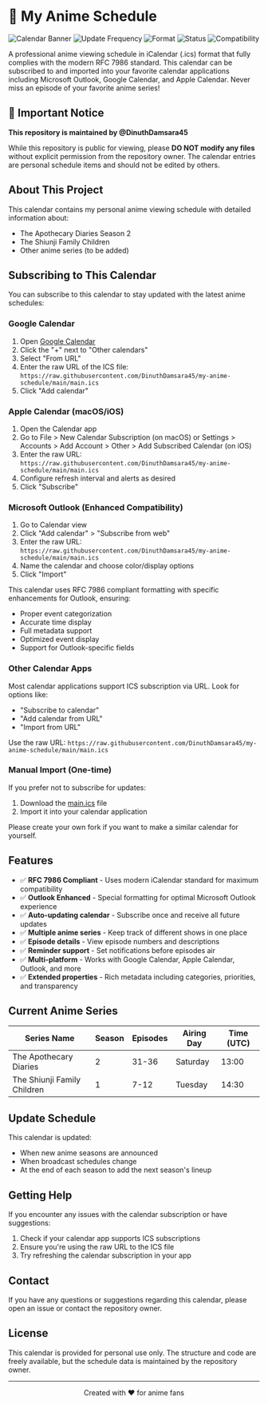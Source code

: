 # 📅 My Anime Schedule

![Calendar Banner](https://img.shields.io/badge/Calendar-Subscribable-brightgreen)
![Update Frequency](https://img.shields.io/badge/Updates-Weekly-blue)
![Format](https://img.shields.io/badge/Format-RFC7986-orange)
![Status](https://img.shields.io/badge/Status-Active-success)
![Compatibility](https://img.shields.io/badge/Compatibility-Outlook%20|%20Google%20|%20Apple-blue)

A professional anime viewing schedule in iCalendar (.ics) format that fully complies with the modern RFC 7986 standard. This calendar can be subscribed to and imported into your favorite calendar applications including Microsoft Outlook, Google Calendar, and Apple Calendar. Never miss an episode of your favorite anime series!

## 🚨 Important Notice

**This repository is maintained by @DinuthDamsara45**

While this repository is public for viewing, please **DO NOT modify any files** without explicit permission from the repository owner. The calendar entries are personal schedule items and should not be edited by others.

## About This Project

This calendar contains my personal anime viewing schedule with detailed information about:
- The Apothecary Diaries Season 2
- The Shiunji Family Children
- Other anime series (to be added)

## Subscribing to This Calendar

You can subscribe to this calendar to stay updated with the latest anime schedules:

### Google Calendar
1. Open [Google Calendar](https://calendar.google.com/)
2. Click the "+" next to "Other calendars"
3. Select "From URL"
4. Enter the raw URL of the ICS file: `https://raw.githubusercontent.com/DinuthDamsara45/my-anime-schedule/main/main.ics`
5. Click "Add calendar"

### Apple Calendar (macOS/iOS)
1. Open the Calendar app
2. Go to File > New Calendar Subscription (on macOS) or Settings > Accounts > Add Account > Other > Add Subscribed Calendar (on iOS)
3. Enter the raw URL: `https://raw.githubusercontent.com/DinuthDamsara45/my-anime-schedule/main/main.ics`
4. Configure refresh interval and alerts as desired
5. Click "Subscribe"

### Microsoft Outlook (Enhanced Compatibility)
1. Go to Calendar view
2. Click "Add calendar" > "Subscribe from web"
3. Enter the raw URL: `https://raw.githubusercontent.com/DinuthDamsara45/my-anime-schedule/main/main.ics`
4. Name the calendar and choose color/display options
5. Click "Import"

This calendar uses RFC 7986 compliant formatting with specific enhancements for Outlook, ensuring:
- Proper event categorization
- Accurate time display
- Full metadata support
- Optimized event display
- Support for Outlook-specific fields

### Other Calendar Apps
Most calendar applications support ICS subscription via URL. Look for options like:
- "Subscribe to calendar"
- "Add calendar from URL"
- "Import from URL"

Use the raw URL: `https://raw.githubusercontent.com/DinuthDamsara45/my-anime-schedule/main/main.ics`

### Manual Import (One-time)
If you prefer not to subscribe for updates:
1. Download the [main.ics](https://github.com/DinuthDamsara45/my-anime-schedule/raw/main/main.ics) file
2. Import it into your calendar application

Please create your own fork if you want to make a similar calendar for yourself.

## Features

- ✅ **RFC 7986 Compliant** - Uses modern iCalendar standard for maximum compatibility
- ✅ **Outlook Enhanced** - Special formatting for optimal Microsoft Outlook experience
- ✅ **Auto-updating calendar** - Subscribe once and receive all future updates
- ✅ **Multiple anime series** - Keep track of different shows in one place
- ✅ **Episode details** - View episode numbers and descriptions
- ✅ **Reminder support** - Set notifications before episodes air
- ✅ **Multi-platform** - Works with Google Calendar, Apple Calendar, Outlook, and more
- ✅ **Extended properties** - Rich metadata including categories, priorities, and transparency

## Current Anime Series

| Series Name | Season | Episodes | Airing Day | Time (UTC) |
|-------------|--------|----------|------------|------------|
| The Apothecary Diaries | 2 | 31-36 | Saturday | 13:00 |
| The Shiunji Family Children | 1 | 7-12 | Tuesday | 14:30 |

## Update Schedule

This calendar is updated:
- When new anime seasons are announced
- When broadcast schedules change
- At the end of each season to add the next season's lineup

## Getting Help

If you encounter any issues with the calendar subscription or have suggestions:

1. Check if your calendar app supports ICS subscriptions
2. Ensure you're using the raw URL to the ICS file
3. Try refreshing the calendar subscription in your app

## Contact

If you have any questions or suggestions regarding this calendar, please open an issue or contact the repository owner.

## License

This calendar is provided for personal use only. The structure and code are freely available, but the schedule data is maintained by the repository owner.

---

<div align="center">
Created with ❤️ for anime fans
</div>